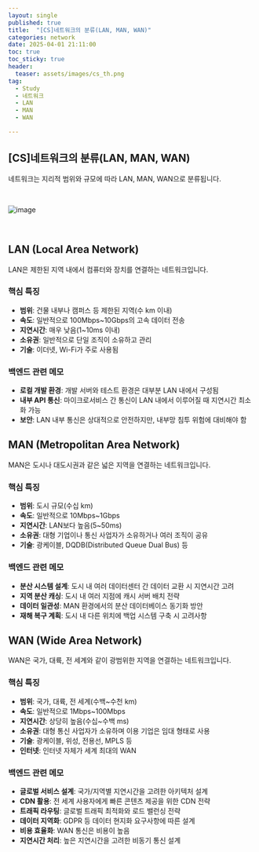 ```yaml
---
layout: single
published: true
title:  "[CS]네트워크의 분류(LAN, MAN, WAN)"
categories: network
date: 2025-04-01 21:11:00
toc: true
toc_sticky: true
header:
  teaser: assets/images/cs_th.png
tag:   
  - Study
  - 네트워크 
  - LAN
  - MAN
  - WAN

---
```


## [CS]네트워크의 분류(LAN, MAN, WAN)

네트워크는 지리적 범위와 규모에 따라 LAN, MAN, WAN으로 분류됩니다.

<br>

![image](https://github.com/user-attachments/assets/e541768c-7527-4e9c-abb9-c7a5ec7969ec)


<br>

## LAN (Local Area Network)

LAN은 제한된 지역 내에서 컴퓨터와 장치를 연결하는 네트워크입니다.

### 핵심 특징
- **범위**: 건물 내부나 캠퍼스 등 제한된 지역(수 km 이내)
- **속도**: 일반적으로 100Mbps~10Gbps의 고속 데이터 전송
- **지연시간**: 매우 낮음(1~10ms 이내)
- **소유권**: 일반적으로 단일 조직이 소유하고 관리
- **기술**: 이더넷, Wi-Fi가 주로 사용됨

### 백엔드 관련 메모
- **로컬 개발 환경**: 개발 서버와 테스트 환경은 대부분 LAN 내에서 구성됨
- **내부 API 통신**: 마이크로서비스 간 통신이 LAN 내에서 이루어질 때 지연시간 최소화 가능
- **보안**: LAN 내부 통신은 상대적으로 안전하지만, 내부망 침투 위험에 대비해야 함

## MAN (Metropolitan Area Network)

MAN은 도시나 대도시권과 같은 넓은 지역을 연결하는 네트워크입니다.

### 핵심 특징
- **범위**: 도시 규모(수십 km)
- **속도**: 일반적으로 10Mbps~1Gbps
- **지연시간**: LAN보다 높음(5~50ms)
- **소유권**: 대형 기업이나 통신 사업자가 소유하거나 여러 조직이 공유
- **기술**: 광케이블, DQDB(Distributed Queue Dual Bus) 등

### 백엔드 관련 메모
- **분산 시스템 설계**: 도시 내 여러 데이터센터 간 데이터 교환 시 지연시간 고려
- **지역 분산 캐싱**: 도시 내 여러 지점에 캐시 서버 배치 전략
- **데이터 일관성**: MAN 환경에서의 분산 데이터베이스 동기화 방안
- **재해 복구 계획**: 도시 내 다른 위치에 백업 시스템 구축 시 고려사항

## WAN (Wide Area Network)

WAN은 국가, 대륙, 전 세계와 같이 광범위한 지역을 연결하는 네트워크입니다.

### 핵심 특징
- **범위**: 국가, 대륙, 전 세계(수백~수천 km)
- **속도**: 일반적으로 1Mbps~100Mbps
- **지연시간**: 상당히 높음(수십~수백 ms)
- **소유권**: 대형 통신 사업자가 소유하며 이용 기업은 임대 형태로 사용
- **기술**: 광케이블, 위성, 전용선, MPLS 등
- **인터넷**: 인터넷 자체가 세계 최대의 WAN

### 백엔드 관련 메모
- **글로벌 서비스 설계**: 국가/지역별 지연시간을 고려한 아키텍처 설계
- **CDN 활용**: 전 세계 사용자에게 빠른 콘텐츠 제공을 위한 CDN 전략
- **트래픽 라우팅**: 글로벌 트래픽 최적화와 로드 밸런싱 전략
- **데이터 지역화**: GDPR 등 데이터 현지화 요구사항에 따른 설계
- **비용 효율화**: WAN 통신은 비용이 높음
- **지연시간 처리**: 높은 지연시간을 고려한 비동기 통신 설계

